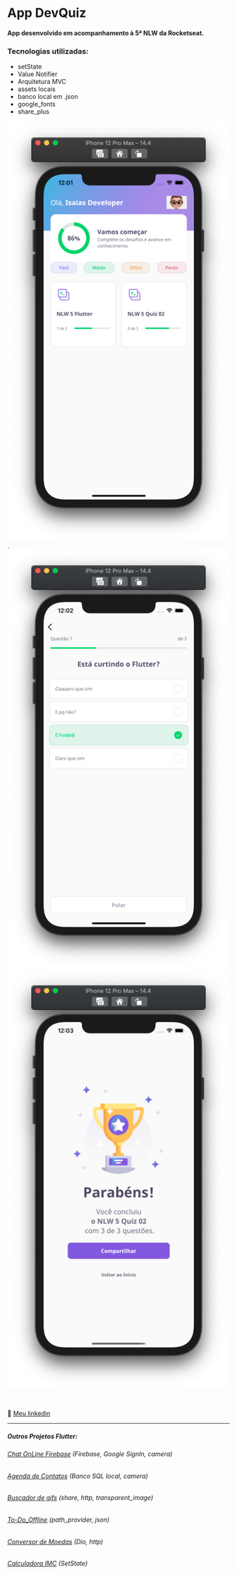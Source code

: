 # App DevQuiz
#### App desenvolvido em acompanhamento à 5ª NLW da Rocketseat.

### Tecnologias utilizadas:

- setState
- Value Notifier
- Arquitetura MVC
- assets locais
- banco local em .json
- google_fonts
- share_plus

![screen](/imgs/screen01.png). ![screen](/imgs/screen02.png)
![screen](/imgs/screen03.png)

<br>

💬 [Meu linkedin](https://www.linkedin.com/in/isaias-gon%C3%A7alves-igs/)

<hr>

##### Outros Projetos Flutter:

###### [Chat OnLine Firebase](https://github.com/IsaBass/chat_firebase)  (Firebase, Google SignIn, camera)
###### [Agenda de Contatos](https://github.com/IsaBass/agenda_contatos)  (Banco SQL local, camera)
###### [Buscador de gifs](https://github.com/IsaBass/buscador_gifs) (share, http, transparent_image)
###### [To-Do_Offline](https://github.com/IsaBass/todo_offline) (path_provider, json)
###### [Conversor de Moedas](https://github.com/IsaBass/conversor_moedas) (Dio, http)
###### [Calculadora IMC](https://github.com/IsaBass/calcIMC) (SetState)

